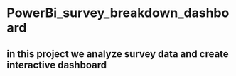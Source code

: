 # PowerBi_survey_breakdown_dashboard
## in this project we analyze survey data and create interactive dashboard
